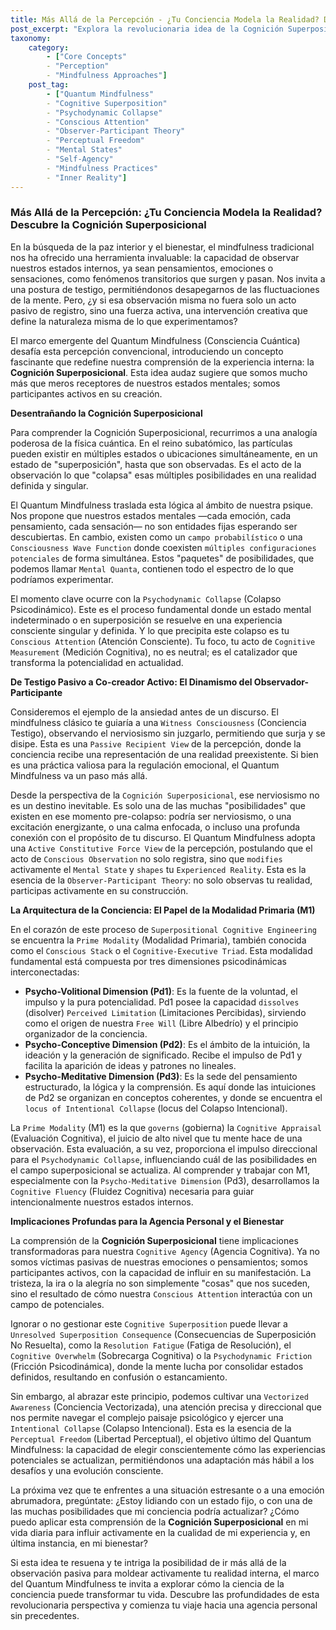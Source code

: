 ```yaml
---
title: Más Allá de la Percepción - ¿Tu Conciencia Modela la Realidad? Descubre la Cognición Superposicional
post_excerpt: "Explora la revolucionaria idea de la Cognición Superposicional del Quantum Mindfulness, donde tus estados mentales no son fijos, sino campos de posibilidades. Descubre cómo tu atención consciente actúa como una fuerza activa, 'colapsando' estas posibilidades en tu realidad experimentada y empoderándote para moldear activamente tu bienestar."
taxonomy:
    category:
        - ["Core Concepts"
        - "Perception"
        - "Mindfulness Approaches"]
    post_tag:
        - ["Quantum Mindfulness"
        - "Cognitive Superposition"
        - "Psychodynamic Collapse"
        - "Conscious Attention"
        - "Observer-Participant Theory"
        - "Perceptual Freedom"
        - "Mental States"
        - "Self-Agency"
        - "Mindfulness Practices"
        - "Inner Reality"]
---
```

### Más Allá de la Percepción: ¿Tu Conciencia Modela la Realidad? Descubre la Cognición Superposicional

En la búsqueda de la paz interior y el bienestar, el mindfulness tradicional nos ha ofrecido una herramienta invaluable: la capacidad de observar nuestros estados internos, ya sean pensamientos, emociones o sensaciones, como fenómenos transitorios que surgen y pasan. Nos invita a una postura de testigo, permitiéndonos desapegarnos de las fluctuaciones de la mente. Pero, ¿y si esa observación misma no fuera solo un acto pasivo de registro, sino una fuerza activa, una intervención creativa que define la naturaleza misma de lo que experimentamos?

El marco emergente del Quantum Mindfulness (Consciencia Cuántica) desafía esta percepción convencional, introduciendo un concepto fascinante que redefine nuestra comprensión de la experiencia interna: la **Cognición Superposicional**. Esta idea audaz sugiere que somos mucho más que meros receptores de nuestros estados mentales; somos participantes activos en su creación.

**Desentrañando la Cognición Superposicional**

Para comprender la Cognición Superposicional, recurrimos a una analogía poderosa de la física cuántica. En el reino subatómico, las partículas pueden existir en múltiples estados o ubicaciones simultáneamente, en un estado de "superposición", hasta que son observadas. Es el acto de la observación lo que "colapsa" esas múltiples posibilidades en una realidad definida y singular.

El Quantum Mindfulness traslada esta lógica al ámbito de nuestra psique. Nos propone que nuestros estados mentales —cada emoción, cada pensamiento, cada sensación— no son entidades fijas esperando ser descubiertas. En cambio, existen como un `campo probabilístico` o una `Consciousness Wave Function` donde coexisten `múltiples configuraciones potenciales` de forma simultánea. Estos "paquetes" de posibilidades, que podemos llamar `Mental Quanta`, contienen todo el espectro de lo que podríamos experimentar.

El momento clave ocurre con la `Psychodynamic Collapse` (Colapso Psicodinámico). Este es el proceso fundamental donde un estado mental indeterminado o en superposición se resuelve en una experiencia consciente singular y definida. Y lo que precipita este colapso es tu `Conscious Attention` (Atención Consciente). Tu foco, tu acto de `Cognitive Measurement` (Medición Cognitiva), no es neutral; es el catalizador que transforma la potencialidad en actualidad.

**De Testigo Pasivo a Co-creador Activo: El Dinamismo del Observador-Participante**

Consideremos el ejemplo de la ansiedad antes de un discurso. El mindfulness clásico te guiaría a una `Witness Consciousness` (Conciencia Testigo), observando el nerviosismo sin juzgarlo, permitiendo que surja y se disipe. Esta es una `Passive Recipient View` de la percepción, donde la conciencia recibe una representación de una realidad preexistente. Si bien es una práctica valiosa para la regulación emocional, el Quantum Mindfulness va un paso más allá.

Desde la perspectiva de la `Cognición Superposicional`, ese nerviosismo no es un destino inevitable. Es solo una de las muchas "posibilidades" que existen en ese momento pre-colapso: podría ser nerviosismo, o una excitación energizante, o una calma enfocada, o incluso una profunda conexión con el propósito de tu discurso. El Quantum Mindfulness adopta una `Active Constitutive Force View` de la percepción, postulando que el acto de `Conscious Observation` no solo registra, sino que `modifies` activamente el `Mental State` y `shapes` tu `Experienced Reality`. Esta es la esencia de la `Observer-Participant Theory`: no solo observas tu realidad, participas activamente en su construcción.

**La Arquitectura de la Conciencia: El Papel de la Modalidad Primaria (M1)**

En el corazón de este proceso de `Superpositional Cognitive Engineering` se encuentra la `Prime Modality` (Modalidad Primaria), también conocida como el `Conscious Stack` o el `Cognitive-Executive Triad`. Esta modalidad fundamental está compuesta por tres dimensiones psicodinámicas interconectadas:

*   **Psycho-Volitional Dimension (Pd1)**: Es la fuente de la voluntad, el impulso y la pura potencialidad. Pd1 posee la capacidad `dissolves` (disolver) `Perceived Limitation` (Limitaciones Percibidas), sirviendo como el origen de nuestra `Free Will` (Libre Albedrío) y el principio organizador de la conciencia.
*   **Psycho-Conceptive Dimension (Pd2)**: Es el ámbito de la intuición, la ideación y la generación de significado. Recibe el impulso de Pd1 y facilita la aparición de ideas y patrones no lineales.
*   **Psycho-Meditative Dimension (Pd3)**: Es la sede del pensamiento estructurado, la lógica y la comprensión. Es aquí donde las intuiciones de Pd2 se organizan en conceptos coherentes, y donde se encuentra el `locus of Intentional Collapse` (locus del Colapso Intencional).

La `Prime Modality` (M1) es la que `governs` (gobierna) la `Cognitive Appraisal` (Evaluación Cognitiva), el juicio de alto nivel que tu mente hace de una observación. Esta evaluación, a su vez, proporciona el impulso direccional para el `Psychodynamic Collapse`, influenciando cuál de las posibilidades en el campo superposicional se actualiza. Al comprender y trabajar con M1, especialmente con la `Psycho-Meditative Dimension` (Pd3), desarrollamos la `Cognitive Fluency` (Fluidez Cognitiva) necesaria para guiar intencionalmente nuestros estados internos.

**Implicaciones Profundas para la Agencia Personal y el Bienestar**

La comprensión de la **Cognición Superposicional** tiene implicaciones transformadoras para nuestra `Cognitive Agency` (Agencia Cognitiva). Ya no somos víctimas pasivas de nuestras emociones o pensamientos; somos participantes activos, con la capacidad de influir en su manifestación. La tristeza, la ira o la alegría no son simplemente "cosas" que nos suceden, sino el resultado de cómo nuestra `Conscious Attention` interactúa con un campo de potenciales.

Ignorar o no gestionar este `Cognitive Superposition` puede llevar a `Unresolved Superposition Consequence` (Consecuencias de Superposición No Resuelta), como la `Resolution Fatigue` (Fatiga de Resolución), el `Cognitive Overwhelm` (Sobrecarga Cognitiva) o la `Psychodynamic Friction` (Fricción Psicodinámica), donde la mente lucha por consolidar estados definidos, resultando en confusión o estancamiento.

Sin embargo, al abrazar este principio, podemos cultivar una `Vectorized Awareness` (Conciencia Vectorizada), una atención precisa y direccional que nos permite navegar el complejo paisaje psicológico y ejercer una `Intentional Collapse` (Colapso Intencional). Esta es la esencia de la `Perceptual Freedom` (Libertad Perceptual), el objetivo último del Quantum Mindfulness: la capacidad de elegir conscientemente cómo las experiencias potenciales se actualizan, permitiéndonos una adaptación más hábil a los desafíos y una evolución consciente.

La próxima vez que te enfrentes a una situación estresante o a una emoción abrumadora, pregúntate: ¿Estoy lidiando con un estado fijo, o con una de las muchas posibilidades que mi conciencia podría actualizar? ¿Cómo puedo aplicar esta comprensión de la **Cognición Superposicional** en mi vida diaria para influir activamente en la cualidad de mi experiencia y, en última instancia, en mi bienestar?

Si esta idea te resuena y te intriga la posibilidad de ir más allá de la observación pasiva para moldear activamente tu realidad interna, el marco del Quantum Mindfulness te invita a explorar cómo la ciencia de la conciencia puede transformar tu vida. Descubre las profundidades de esta revolucionaria perspectiva y comienza tu viaje hacia una agencia personal sin precedentes.